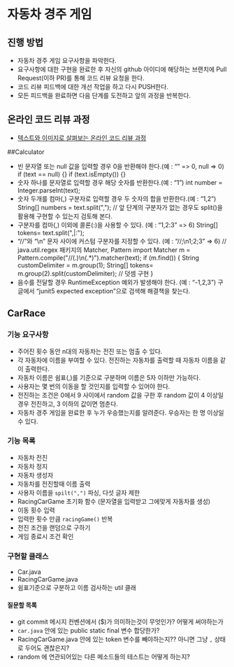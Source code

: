 # 자동차 경주 게임
## 진행 방법
* 자동차 경주 게임 요구사항을 파악한다.
* 요구사항에 대한 구현을 완료한 후 자신의 github 아이디에 해당하는 브랜치에 Pull Request(이하 PR)를 통해 코드 리뷰 요청을 한다.
* 코드 리뷰 피드백에 대한 개선 작업을 하고 다시 PUSH한다.
* 모든 피드백을 완료하면 다음 단계를 도전하고 앞의 과정을 반복한다.

## 온라인 코드 리뷰 과정
* [텍스트와 이미지로 살펴보는 온라인 코드 리뷰 과정](https://github.com/next-step/nextstep-docs/tree/master/codereview)

##Calculator 

* 빈 문자열 또는 null 값을 입력할 경우 0을 반환해야 한다.(예 : “” => 0, null => 0)
   if (text == null) {}
   if (text.isEmpty()) {}
* 숫자 하나를 문자열로 입력할 경우 해당 숫자를 반환한다.(예 : “1”)
   int number = Integer.parseInt(text);
* 숫자 두개를 컴마(,) 구분자로 입력할 경우 두 숫자의 합을 반환한다.(예 : “1,2”)
   String[] numbers = text.split(",");
   // 앞 단계의 구분자가 없는 경우도 split()을 활용해 구현할 수 있는지 검토해 본다.
* 구분자를 컴마(,) 이외에 콜론(:)을 사용할 수 있다. (예 : “1,2:3” => 6)
   String[] tokens= text.split(",|:");
* “//”와 “\n” 문자 사이에 커스텀 구분자를 지정할 수 있다. (예 : “//;\n1;2;3” => 6)
   // java.util.regex 패키지의 Matcher, Pattern import
   Matcher m = Pattern.compile("//(.)\n(.*)").matcher(text);
   if (m.find()) {
   String customDelimiter = m.group(1);
   String[] tokens= m.group(2).split(customDelimiter);
   // 덧셈 구현
   }
* 음수를 전달할 경우 RuntimeException 예외가 발생해야 한다. (예 : “-1,2,3”)
   구글에서 “junit5 expected exception”으로 검색해 해결책을 찾는다.

## CarRace
### 기능 요구사항
- 주어진 횟수 동안 n대의 자동차는 전진 또는 멈출 수 있다.
- 각 자동차에 이름을 부여할 수 있다. 전진하는 자동차를 출력할 때 자동차 이름을 같이 출력한다.
- 자동차 이름은 쉼표(,)를 기준으로 구분하며 이름은 5자 이하만 가능하다.
- 사용자는 몇 번의 이동을 할 것인지를 입력할 수 있어야 한다.
- 전진하는 조건은 0에서 9 사이에서 random 값을 구한 후 random 값이 4 이상일 경우 전진하고, 3 이하의 값이면 멈춘다.
- 자동차 경주 게임을 완료한 후 누가 우승했는지를 알려준다. 우승자는 한 명 이상일 수 있다.

### 기능 목록
- 자동차 전진
- 자동차 정지
- 자동차 생성자
- 자동차를 전진할때 이름 출력
- 사용자 이름을 `spilt(",")` 파싱, 다섯 글자 제한
- RacingCarGame 초기화 함수 (문자열을 입력받고 그에맞게 자동차를 생성)
- 이동 횟수 입력
- 입력한 횟수 만큼 `racingGame()` 반복
- 전진 조건을 랜덤으로 구하기
- 게임 종료시 조건 확인

### 구현할 클래스
- Car.java
- RacingCarGame.java
- 쉼표기준으로 구분하고 이름 검사하는 util 클래


#### 질문할 목록
- git commit 메시지 컨벤션에서 ($)가 의미하는것이 무엇인가? 어떻게 써야하는가
- `car.java` 안에 있는 public static final 변수 합당한가?
- RacingCarGame.java 안에 있는 token 변수를 빼야하는지?? 아니면 그냥 `,` 상태로 두어도 괜찮은지?
- random 에 연관되어있는 다른 메소드들의 테스트는 어떻게 하는지?